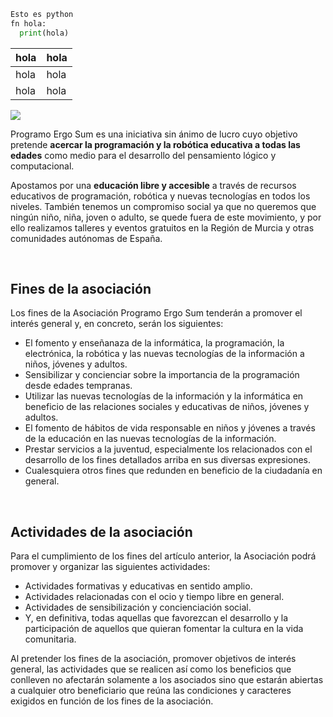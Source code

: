```python
Esto es python
fn hola:
  print(hola)
```

<VImageLazy
  src="/images/asociacion/collage.png"
  title="Talleres de Robótica en Murcia"
  />

| hola | hola |
| ---  | ---  |
| hola | hola |
| hola | hola |

![](collage.png)

Programo Ergo Sum es una iniciativa sin ánimo de lucro cuyo objetivo pretende **acercar la programación y la robótica educativa a todas las edades** como medio para el desarrollo del pensamiento lógico y computacional.

Apostamos por una **educación libre y accesible** a través de recursos educativos de programación, robótica y nuevas tecnologías en todos los niveles. También tenemos un compromiso social ya que no queremos que ningún niño, niña, joven o adulto, se quede fuera de este movimiento, y por ello realizamos talleres y eventos gratuitos en la Región de Murcia y otras comunidades autónomas de España.

<VImageLazy
  src="/images/asociacion/collage.png"
  title="Talleres de Robótica en Murcia"
  />



<br />



## Fines de la asociación

Los fines de la Asociación Programo Ergo Sum tenderán a promover el interés general y, en concreto, serán los siguientes:

- El fomento y enseñanaza de la informática, la programación, la electrónica, la robótica y las nuevas tecnologías de la información a niños, jóvenes y adultos.
- Sensibilizar y concienciar sobre la importancia de la programación desde edades tempranas.
- Utilizar las nuevas tecnologías de la información y la informática en beneficio de las relaciones sociales y educativas de niños, jóvenes y adultos.
- El fomento de hábitos de vida responsable en niños y jóvenes a través de la educación en las nuevas tecnologías de la información.
- Prestar servicios a la juventud, especialmente los relacionados con el desarrollo de los fines detallados arriba en sus diversas expresiones.
- Cualesquiera otros fines que redunden en beneficio de la ciudadanía en general.

<VImageLazy
  src="/images/actividades/participo-luego-existo/1.png"
  title="Actividades extraescolares en Murcia"
  />



<br />



## Actividades de la asociación

Para el cumplimiento de los fines del artículo anterior, la Asociación podrá promover y organizar las siguientes actividades:

- Actividades formativas y educativas en sentido amplio.
- Actividades relacionadas con el ocio y tiempo libre en general.
- Actividades de sensibilización y concienciación social.
- Y, en definitiva, todas aquellas que favorezcan el desarrollo y la participación de aquellos que quieran fomentar la cultura en la vida comunitaria.

Al pretender los fines de la asociación, promover objetivos de interés general, las actividades que se realicen así como los beneficios que conlleven no afectarán solamente a los asociados sino que estarán abiertas a cualquier otro beneficiario que reúna las condiciones y caracteres exigidos en función de los fines de la asociación.

<VImageLazy
  src="/images/actividades/coderdojo-murcia/1.png"
  title="CoderDojo en Murcia"
  />
